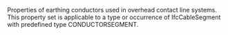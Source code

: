 Properties of earthing conductors used in overhead contact line systems. This property set is applicable to a type or occurrence of IfcCableSegment with predefined type CONDUCTORSEGMENT.